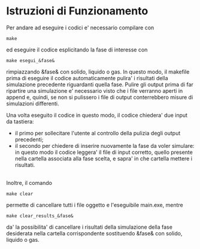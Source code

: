 # Istruzioni di Funzionamento

Per andare ad eseguire i codici e' necessario compilare con  
```
make
```
ed eseguire il codice esplicitando la fase di interesse con 
```
make esegui_&fase&
```
rimpiazzando &fase& con solido, liquido o gas.
In questo modo, il makefile prima di eseguire il codice automaticamente pulira' i risultati della simulazione precedente riguardanti quella fase. Pulire gli output prima di far ripartire una simulazione e' necessario visto che i file verranno aperti in append e, quindi, se non si pulissero i file di output conterrebbero misure di simulazioni differenti.

Una volta eseguito il codice in questo modo, il codice chiedera' due input da tastiera:
- il primo per sollecitare l'utente al controllo della pulizia degli output precedenti;
- il secondo per chiedere di inserire nuovamente la fase da voler simulare: in questo modo il codice leggera' il file di input corretto, quello presente nella cartella associata alla fase scelta, e sapra' in che cartella mettere i risultati.

\
Inoltre, il comando 
```
make clear
```
permette di cancellare tutti i file oggetto e l'eseguibile main.exe, mentre
```
make clear_results_&fase&
```
da' la possibilita' di cancellare i risultati della simulazione della fase desiderata nella cartella corrispondente sostituendo &fase& con solido, liquido o gas.
